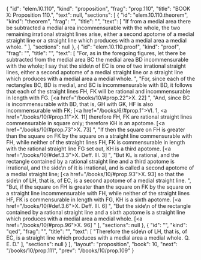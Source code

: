 {
  "id": "elem.10.110",
  "kind": "proposition",
  "frag": "prop.110",
  "title": "BOOK X: Proposition 110.",
  "text": null,
  "sections": [
    {
      "id": "elem.10.110.theorem",
      "kind": "theorem",
      "frag": "",
      "title": "",
      "text": [
        "If from a medial area there be subtracted a medial area incommensurable with the whole, the two remaining irrational straight lines arise, either a second apotome of a medial straight line or a straight line which produces with a medial area a medial whole. "
      ],
      "sections": null
    },
    {
      "id": "elem.10.110.proof",
      "kind": "proof",
      "frag": "",
      "title": "",
      "text": [
        "For, as in the foregoing figures, let there be subtracted from the medial area BC the medial area BD incommensurable with the whole;  I say that the <quote>side</quote>\n of EC is one of two irrational straight lines, either a second apotome of a medial straight line or a straight line which produces with a medial area a medial whole. ",
        "For, since each of the rectangles BC, BD is medial, and BC is incommensurable with BD, it follows that each of the straight lines FH, FK will be rational and incommensurable in length with FG. [<a href=\"/books/10/#prop.22\">X. 22</a>] ",
        "And, since BC is incommensurable with BD, that is, GH with GK, HF is also incommensurable with FK; [<a href=\"/books/6/#prop.1\">VI. 1</a>, <a href=\"/books/10/#prop.11\">X. 11</a>] therefore FH, FK are rational straight lines commensurable in square only; therefore KH is an apotome. [<a href=\"/books/10/#prop.73\">X. 73</a>] ",
        "If then the square on FH is greater than the square on FK by the square on a straight line commensurable with FH, while neither of the straight lines FH, FK is commensurable in length with the rational straight line FG set out, KH is a third apotome. [<a href=\"/books/10/#def.3.3\">X. Deff. III. 3</a>] ",
        "But KL is rational, and the rectangle contained by a rational straight line and a third apotome is irrational, and the <quote>side</quote>\n of it is irrational, and is called a second apotome of a medial straight line; [<a href=\"/books/10/#prop.93\">X. 93</a>] so that the <quote>side</quote>\n of LH, that is, of EC, is a second apotome of a medial straight line. ",
        "But, if the square on FH is greater than the square on FK by the square on a straight line incommensurable with FH, while neither of the straight lines HF, FK is commensurable in length with FG, KH is a sixth apotome. [<a href=\"/books/10/#def.3.6\">X. Deff. III. 6</a>] ",
        "But the <quote>side</quote>\n of the rectangle contained by a rational straight line and a sixth apotome is a straight line which produces with a medial area a medial whole. [<a href=\"/books/10/#prop.96\">X. 96</a>] "
      ],
      "sections": null
    },
    {
      "id": "",
      "kind": "qed",
      "frag": "",
      "title": "",
      "text": [
        "Therefore the <quote>side</quote>\n of LH, that is, of EC, is a straight line which produces with a medial area a medial whole. Q. E. D."
      ],
      "sections": null
    }
  ],
  "layout": "proposition",
  "book": 10,
  "next": "/books/10/prop.111",
  "prev": "/books/10/prop.109"
}
